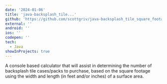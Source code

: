 ```yaml
---
date: '2024-01-06'
title: 'java-backsplash_tile...'
github: 'https://github.com/scottgriv/java-backsplash_tile_square_footage_calculator'
external: ''
android: ''
ios: ''
codepen: ''
tech:
  - Java
showInProjects: true
---
```


A console based calculator that will assist in determining the number of backsplash tile cases/packs to purchase, based on the square footage using the width and length (in feet and/or inches) of a surface area.
